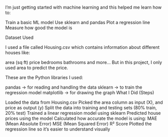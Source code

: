 I’m just getting started with machine learning and this helped me learn how to:

Train a basic ML model
Use sklearn and pandas
Plot a regression line
Measure how good the model is

Dataset Used

I used a file called Housing.csv which contains information about different houses like:

area (sq ft)
price
bedrooms
bathrooms
and more...
But in this project, I only used area to predict the price.

These are the Python libraries I used:

pandas → for reading and handling the data
sklearn → to train the regression model
matplotlib → for drawing the graph
What I Did (Steps)

Loaded the data from Housing.csv
Picked the area column as input (X), and price as output (y)
Split the data into training and testing sets (80% train, 20% test)
Trained a linear regression model using sklearn
Predicted house prices using the model
Calculated how accurate the model is using:
MAE (Mean Absolute Error)
MSE (Mean Squared Error)
R² Score
Plotted the regression line so it’s easier to understand visually
